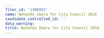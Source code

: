 ```yaml
---
filer_id: '1386932'
name: Nehanda Imara for City Council 2016
candidate_controlled_id: ''
data_warning:
title: Nehanda Imara for City Council 2016
---
```

